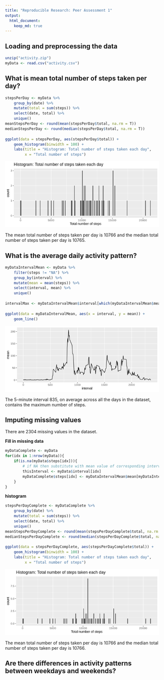 ```yaml
---
title: "Reproducible Research: Peer Assessment 1"
output: 
  html_document:
    keep_md: true
---
```




## Loading and preprocessing the data

```r
unzip("activity.zip")
myData <- read.csv("activity.csv")
```

## What is mean total number of steps taken per day?

```r
stepsPerDay <- myData %>% 
    group_by(date) %>% 
    mutate(total = sum(steps)) %>% 
    select(date, total) %>% 
    unique()
meanStepsPerDay <- round(mean(stepsPerDay$total, na.rm = T))
medianStepsPerDay <- round(median(stepsPerDay$total, na.rm = T))

ggplot(data = stepsPerDay, aes(stepsPerDay$total)) + 
    geom_histogram(binwidth = 100) +
    labs(title = "Histogram: Total number of steps taken each day",
         x = "Total number of steps") 
```

![](PA1_template_files/figure-html/unnamed-chunk-3-1.png)<!-- -->

The mean total number of steps taken per day is 10766 and the median total number of steps taken per day is 10765.

## What is the average daily activity pattern?

```r
myDataIntervalMean <- myData %>% 
    filter(steps != "NA") %>% 
    group_by(interval) %>% 
    mutate(mean = mean(steps)) %>% 
    select(interval, mean) %>% 
    unique()

intervalMax <- myDataIntervalMean$interval[which(myDataIntervalMean$mean == max(myDataIntervalMean$mean))]

ggplot(data = myDataIntervalMean, aes(x = interval, y = mean)) + 
    geom_line()
```

![](PA1_template_files/figure-html/unnamed-chunk-4-1.png)<!-- -->

The 5-minute interval 835, on average across all the days in the dataset, contains the maximum number of steps.

## Imputing missing values

There are 2304 missing values in the dataset.

**Fill in missing data**

```r
myDataComplete <- myData
for(idx in 1:nrow(myData)){
    if(is.na(myData$steps[idx])){
        # if NA then substitute with mean value of corresponding interval
        thisInterval <- myData$interval[idx]
        myDataComplete$steps[idx] <- myDataIntervalMean$mean[myDataIntervalMean$interval == myData$interval[idx]]
    }
}
```

**histogram**

```r
stepsPerDayComplete <- myDataComplete %>% 
    group_by(date) %>% 
    mutate(total = sum(steps)) %>% 
    select(date, total) %>% 
    unique()
meanStepsPerDayComplete <- round(mean(stepsPerDayComplete$total, na.rm = T))
medianStepsPerDayComplete <- round(median(stepsPerDayComplete$total, na.rm = T))

ggplot(data = stepsPerDayComplete, aes(stepsPerDayComplete$total)) + 
    geom_histogram(binwidth = 100) +
    labs(title = "Histogram: Total number of steps taken each day",
         x = "Total number of steps") 
```

![](PA1_template_files/figure-html/unnamed-chunk-6-1.png)<!-- -->

The mean total number of steps taken per day is 10766 and the median total number of steps taken per day is 10766.

## Are there differences in activity patterns between weekdays and weekends?
